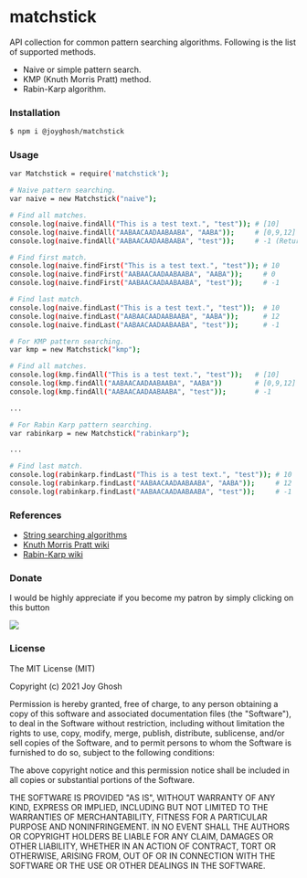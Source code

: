 # matchstick
API collection for common pattern  searching algorithms. Following is the list of supported methods.
- Naive or simple pattern search.
- KMP (Knuth Morris Pratt) method.
- Rabin-Karp algorithm.

### Installation

```sh
$ npm i @joyghosh/matchstick
```

### Usage

```sh
var Matchstick = require('matchstick');

# Naive pattern searching.
var naive = new Matchstick("naive");

# Find all matches.
console.log(naive.findAll("This is a test text.", "test"));	# [10]
console.log(naive.findAll("AABAACAADAABAABA", "AABA"));		# [0,9,12]
console.log(naive.findAll("AABAACAADAABAABA", "test"));		# -1 (Returns -1 upon no match.)

# Find first match.
console.log(naive.findFirst("This is a test text.", "test")); # 10
console.log(naive.findFirst("AABAACAADAABAABA", "AABA"));	  # 0
console.log(naive.findFirst("AABAACAADAABAABA", "test"));	  # -1

# Find last match.
console.log(naive.findLast("This is a test text.", "test"));  # 10
console.log(naive.findLast("AABAACAADAABAABA", "AABA"));	  # 12
console.log(naive.findLast("AABAACAADAABAABA", "test"));	  # -1

# For KMP pattern searching.
var kmp = new Matchstick("kmp");

# Find all matches.
console.log(kmp.findAll("This is a test text.", "test"));	# [10]
console.log(kmp.findAll("AABAACAADAABAABA", "AABA"))		# [0,9,12]
console.log(kmp.findAll("AABAACAADAABAABA", "test"));		# -1

...

# For Rabin Karp pattern searching.
var rabinkarp = new Matchstick("rabinkarp");

...

# Find last match.
console.log(rabinkarp.findLast("This is a test text.", "test")); # 10
console.log(rabinkarp.findLast("AABAACAADAABAABA", "AABA"));	 # 12
console.log(rabinkarp.findLast("AABAACAADAABAABA", "test"));	 # -1
```

###	References

* [String searching algorithms](https://en.wikipedia.org/wiki/String_searching_algorithm)
* [Knuth Morris Pratt wiki](https://en.wikipedia.org/wiki/Knuth%E2%80%93Morris%E2%80%93Pratt_algorithm)
* [Rabin-Karp wiki](https://en.wikipedia.org/wiki/Rabin%E2%80%93Karp_algorithm)


### Donate 

I would be highly appreciate if you become my patron by simply clicking on this button

[![](https://c5.patreon.com/external/logo/become_a_patron_button.png)](https://www.patreon.com/joyghosh)

### License

The MIT License (MIT)

Copyright (c) 2021 Joy Ghosh

Permission is hereby granted, free of charge, to any person obtaining a copy
of this software and associated documentation files (the "Software"), to deal
in the Software without restriction, including without limitation the rights
to use, copy, modify, merge, publish, distribute, sublicense, and/or sell
copies of the Software, and to permit persons to whom the Software is
furnished to do so, subject to the following conditions:

The above copyright notice and this permission notice shall be included in all
copies or substantial portions of the Software.

THE SOFTWARE IS PROVIDED "AS IS", WITHOUT WARRANTY OF ANY KIND, EXPRESS OR
IMPLIED, INCLUDING BUT NOT LIMITED TO THE WARRANTIES OF MERCHANTABILITY,
FITNESS FOR A PARTICULAR PURPOSE AND NONINFRINGEMENT. IN NO EVENT SHALL THE
AUTHORS OR COPYRIGHT HOLDERS BE LIABLE FOR ANY CLAIM, DAMAGES OR OTHER
LIABILITY, WHETHER IN AN ACTION OF CONTRACT, TORT OR OTHERWISE, ARISING FROM,
OUT OF OR IN CONNECTION WITH THE SOFTWARE OR THE USE OR OTHER DEALINGS IN THE
SOFTWARE.
